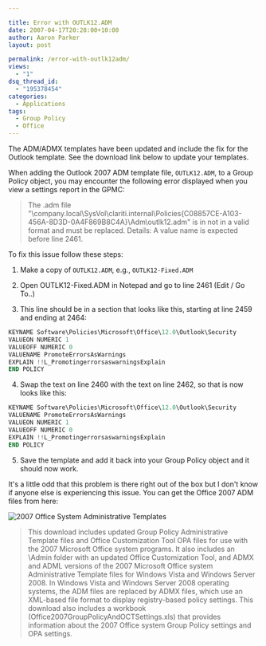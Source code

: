 ```yaml
---

title: Error with OUTLK12.ADM
date: 2007-04-17T20:28:00+10:00
author: Aaron Parker
layout: post

permalink: /error-with-outlk12adm/
views:
  - "1"
dsq_thread_id:
  - "195378454"
categories:
  - Applications
tags:
  - Group Policy
  - Office
---
```

The ADM/ADMX templates have been updated and include the fix for the Outlook template. See the download link below to update your templates.

When adding the Outlook 2007 ADM template file, `OUTLK12.ADM`, to a Group Policy object, you may encounter the following error displayed when you view a settings report in the GPMC:

> The .adm file "\\company.local\SysVol\clariti.internal\Policies\{C08857CE-A103-456A-8D3D-0A4F869B8C4A}\Adm\outlk12.adm" is in not in a valid format and must be replaced. Details: A value name is expected before line 2461.

To fix this issue follow these steps:

1. Make a copy of `OUTLK12.ADM`, e.g., `OUTLK12-Fixed.ADM`

2. Open OUTLK12-Fixed.ADM in Notepad and go to line 2461 (Edit / Go To..)

3. This line should be in a section that looks like this, starting at line 2459 and ending at 2464:

```powershell
KEYNAME Software\Policies\Microsoft\Office\12.0\Outlook\Security  
VALUEON NUMERIC 1  
VALUEOFF NUMERIC 0  
VALUENAME PromoteErrorsAsWarnings  
EXPLAIN !!L_PromotingerrorsaswarningsExplain  
END POLICY
```

4. Swap the text on line 2460 with the text on line 2462, so that is now looks like this:

```powershell
KEYNAME Software\Policies\Microsoft\Office\12.0\Outlook\Security  
VALUENAME PromoteErrorsAsWarnings  
VALUEON NUMERIC 1  
VALUEOFF NUMERIC 0  
EXPLAIN !!L_PromotingerrorsaswarningsExplain  
END POLICY
```

5. Save the template and add it back into your Group Policy object and it should now work.

It's a little odd that this problem is there right out of the box but I don't know if anyone else is experiencing this issue. You can get the Office 2007 ADM files from here:

![2007 Office System Administrative Templates](https://www.microsoft.com/downloads/details.aspx?FamilyID=92d8519a-e143-4aee-8f7a-e4bbaeba13e7&DisplayLang=en)

> This download includes updated Group Policy Administrative Template files and Office Customization Tool OPA files for use with the 2007 Microsoft Office system programs. It also includes an \Admin folder with an updated Office Customization Tool, and ADMX and ADML versions of the 2007 Microsoft Office system Administrative Template files for Windows Vista and Windows Server 2008. In Windows Vista and Windows Server 2008 operating systems, the ADM files are replaced by ADMX files, which use an XML-based file format to display registry-based policy settings. This download also includes a workbook (Office2007GroupPolicyAndOCTSettings.xls) that provides information about the 2007 Office system Group Policy settings and OPA settings.
